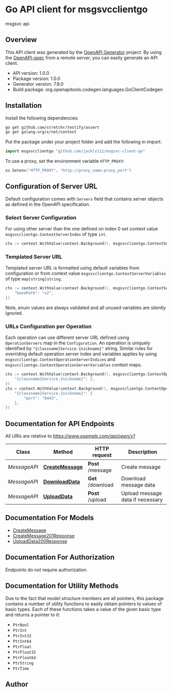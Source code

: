 # Go API client for msgsvcclientgo

msgsvc api

## Overview
This API client was generated by the [OpenAPI Generator](https://openapi-generator.tech) project.  By using the [OpenAPI-spec](https://www.openapis.org/) from a remote server, you can easily generate an API client.

- API version: 1.0.0
- Package version: 1.0.0
- Generator version: 7.9.0
- Build package: org.openapitools.codegen.languages.GoClientCodegen

## Installation

Install the following dependencies:

```sh
go get github.com/stretchr/testify/assert
go get golang.org/x/net/context
```

Put the package under your project folder and add the following in import:

```go
import msgsvcclientgo "github.com/jacklv111/msgsvc-client-go"
```

To use a proxy, set the environment variable `HTTP_PROXY`:

```go
os.Setenv("HTTP_PROXY", "http://proxy_name:proxy_port")
```

## Configuration of Server URL

Default configuration comes with `Servers` field that contains server objects as defined in the OpenAPI specification.

### Select Server Configuration

For using other server than the one defined on index 0 set context value `msgsvcclientgo.ContextServerIndex` of type `int`.

```go
ctx := context.WithValue(context.Background(), msgsvcclientgo.ContextServerIndex, 1)
```

### Templated Server URL

Templated server URL is formatted using default variables from configuration or from context value `msgsvcclientgo.ContextServerVariables` of type `map[string]string`.

```go
ctx := context.WithValue(context.Background(), msgsvcclientgo.ContextServerVariables, map[string]string{
	"basePath": "v2",
})
```

Note, enum values are always validated and all unused variables are silently ignored.

### URLs Configuration per Operation

Each operation can use different server URL defined using `OperationServers` map in the `Configuration`.
An operation is uniquely identified by `"{classname}Service.{nickname}"` string.
Similar rules for overriding default operation server index and variables applies by using `msgsvcclientgo.ContextOperationServerIndices` and `msgsvcclientgo.ContextOperationServerVariables` context maps.

```go
ctx := context.WithValue(context.Background(), msgsvcclientgo.ContextOperationServerIndices, map[string]int{
	"{classname}Service.{nickname}": 2,
})
ctx = context.WithValue(context.Background(), msgsvcclientgo.ContextOperationServerVariables, map[string]map[string]string{
	"{classname}Service.{nickname}": {
		"port": "8443",
	},
})
```

## Documentation for API Endpoints

All URIs are relative to *https://www.example.com/api/open/v1*

Class | Method | HTTP request | Description
------------ | ------------- | ------------- | -------------
*MessageAPI* | [**CreateMessage**](docs/MessageAPI.md#createmessage) | **Post** /message | Create message
*MessageAPI* | [**DownloadData**](docs/MessageAPI.md#downloaddata) | **Get** /download | Download message data
*MessageAPI* | [**UploadData**](docs/MessageAPI.md#uploaddata) | **Post** /upload | Upload message data if necessary


## Documentation For Models

 - [CreateMessage](docs/CreateMessage.md)
 - [CreateMessage201Response](docs/CreateMessage201Response.md)
 - [UploadData200Response](docs/UploadData200Response.md)


## Documentation For Authorization

Endpoints do not require authorization.


## Documentation for Utility Methods

Due to the fact that model structure members are all pointers, this package contains
a number of utility functions to easily obtain pointers to values of basic types.
Each of these functions takes a value of the given basic type and returns a pointer to it:

* `PtrBool`
* `PtrInt`
* `PtrInt32`
* `PtrInt64`
* `PtrFloat`
* `PtrFloat32`
* `PtrFloat64`
* `PtrString`
* `PtrTime`

## Author



